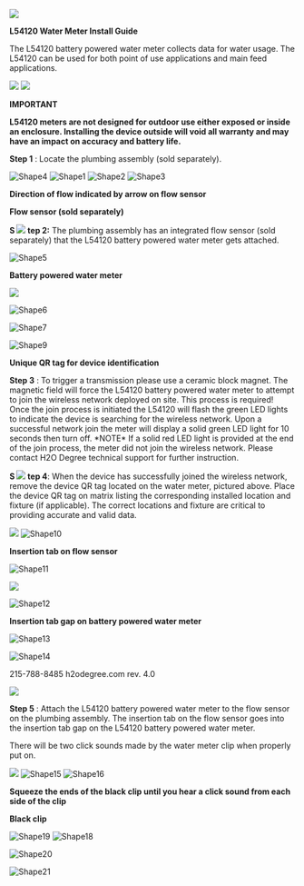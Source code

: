 ![](RackMultipart20230921-1-x6bymo_html_d0d799c7f887892b.jpg)

**L54120 Water Meter Install Guide**

The L54120 battery powered water meter collects data for water usage. The L54120 can be used for both point of use applications and main feed applications.

![](RackMultipart20230921-1-x6bymo_html_63f5c471f8749b4f.png) ![](RackMultipart20230921-1-x6bymo_html_63f5c471f8749b4f.png)

**IMPORTANT**

**L54120 meters are not designed for outdoor use either exposed or inside an enclosure. Installing the device outside will void all warranty and may have an impact on accuracy and battery life.**

**Step 1** : Locate the plumbing assembly (sold separately).

![Shape4](RackMultipart20230921-1-x6bymo_html_c39fbfa7f965a0dd.gif) ![Shape1](RackMultipart20230921-1-x6bymo_html_c5067651a2a038f5.gif) ![Shape2](RackMultipart20230921-1-x6bymo_html_3b4ba4bb3d0b1754.gif) ![Shape3](RackMultipart20230921-1-x6bymo_html_5261061a121fd61c.gif)

**Direction of flow indicated by arrow on flow sensor**

**Flow sensor (sold separately)**

**S ![](RackMultipart20230921-1-x6bymo_html_2c33ee5a7c4df4c0.jpg) tep 2:** The plumbing assembly has an integrated flow sensor (sold separately) that the L54120 battery powered water meter gets attached.

![Shape5](RackMultipart20230921-1-x6bymo_html_618d7a44d04d06d9.gif)

**Battery powered water meter**

![](RackMultipart20230921-1-x6bymo_html_797205b240646e1f.jpg)

![Shape6](RackMultipart20230921-1-x6bymo_html_d7430ae851bc2638.gif)

![Shape7](RackMultipart20230921-1-x6bymo_html_151ebffa31379f32.gif)

![Shape9](RackMultipart20230921-1-x6bymo_html_4aa421013648c9a8.gif)

**Unique QR tag for device identification**

**Step 3** : To trigger a transmission please use a ceramic block magnet. The magnetic field will force the L54120 battery powered water meter to attempt to join the wireless network deployed on site. This process is required! Once the join process is initiated the L54120 will flash the green LED lights to indicate the device is searching for the wireless network. Upon a successful network join the meter will display a solid green LED light for 10 seconds then turn off. \*NOTE\* If a solid red LED light is provided at the end of the join process, the meter did not join the wireless network. Please contact H2O Degree technical support for further instruction.

**S ![](RackMultipart20230921-1-x6bymo_html_63f5c471f8749b4f.png) tep 4**: When the device has successfully joined the wireless network, remove the device QR tag located on the water meter, pictured above. Place the device QR tag on matrix listing the corresponding installed location and fixture (if applicable). The correct locations and fixture are critical to providing accurate and valid data.

![](RackMultipart20230921-1-x6bymo_html_3fe703b95ac7a0d1.jpg) ![Shape10](RackMultipart20230921-1-x6bymo_html_e29ceab9b7f3b1b1.gif)

**Insertion tab on flow sensor**

![Shape11](RackMultipart20230921-1-x6bymo_html_4e35061c768e2ace.gif)

![](RackMultipart20230921-1-x6bymo_html_992f998000364188.png)

![Shape12](RackMultipart20230921-1-x6bymo_html_90eab832cdac74e7.gif)

**Insertion tab gap on battery powered water meter**

![Shape13](RackMultipart20230921-1-x6bymo_html_d3863ed79ae038ae.gif)

![Shape14](RackMultipart20230921-1-x6bymo_html_af14f883d745981e.gif)

215-788-8485 h2odegree.com rev. 4.0

![](RackMultipart20230921-1-x6bymo_html_d0d799c7f887892b.jpg)

**Step 5** : Attach the L54120 battery powered water meter to the flow sensor on the plumbing assembly. The insertion tab on the flow sensor goes into the insertion tab gap on the L54120 battery powered water meter.

There will be two click sounds made by the water meter clip when properly put on.

![](RackMultipart20230921-1-x6bymo_html_73fcb8f62e852f7.jpg) ![Shape15](RackMultipart20230921-1-x6bymo_html_867dc118c4b53453.gif) ![Shape16](RackMultipart20230921-1-x6bymo_html_50b7cf5657bdc0c9.gif)

**Squeeze the ends of the black clip until you hear a click sound from each side of the clip**

**Black clip**

![Shape19](RackMultipart20230921-1-x6bymo_html_8c58a8e26e14cfda.gif) ![Shape18](RackMultipart20230921-1-x6bymo_html_49ac7dd64e134c92.gif)

![Shape20](RackMultipart20230921-1-x6bymo_html_44797d2ac2cab7bc.gif)

![Shape21](RackMultipart20230921-1-x6bymo_html_af14f883d745981e.gif)

